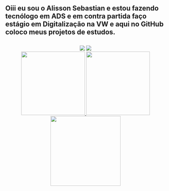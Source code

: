 ## Oiii eu sou o Alisson Sebastian e estou fazendo tecnólogo em ADS e em contra partida faço estágio em Digitalização na VW e aqui no GitHub coloco meus projetos de estudos.
<div align="center">
  
  ##
 
<div> 
  <a href="https://www.instagram.com/alissonsartorii/" target="_blank"><img src="https://img.shields.io/badge/-Instagram-%23E4405F?style=for-the-badge&logo=instagram&logoColor=white" target="_blank"></a>
  <a href="https://www.linkedin.com/in/alisson-sartori-ba3a58253" target="_blank"><img src="https://img.shields.io/badge/-LinkedIn-%230077B5?style=for-the-badge&logo=linkedin&logoColor=white" target="_blank"></a> 
  
  <div>
  <a href="[https://github.com/4lisson0](https://github.com/4lisson0)"> 
  <img height="200em" src="https://github-readme-stats.vercel.app/api?username=4lisson0&show_icons=true&theme=tokyonight&include_all_commits=true&count_private=true"/>
  <img height="200em" src="https://github-readme-stats.vercel.app/api/top-langs/?username=4lisson0&layout=compact&langs_count=16&theme=tokyonight"/>
</div>

 <img src="" width="220">
